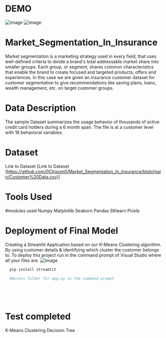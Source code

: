 # DEMO
![image](https://github.com/0Chisom0/Market_Segmentation_In_Insurance/assets/122185866/4ea4ff6f-8e4b-4e76-a71d-b78d6cf686d3) 
![image](https://github.com/0Chisom0/Market_Segmentation_In_Insurance/assets/122185866/2e0deece-d0ab-439e-a325-767cb75fc9fd)





# Market_Segmentation_In_Insurance
Market segmentation is a marketing strategy used in every field, that uses well-defined criteria to divide a brand's total addressable market share into smaller groups. Each group, or segment, shares common characteristics that enable the brand to create focused and targeted products, offers and experiences. In this case we are given an insurance customer dataset for customer segmentation to give recommendations like saving plans, loans, wealth management, etc. on target customer groups.


# Data Description
The sample Dataset summarizes the usage behavior of thousands of active credit card holders during a 6 month span. The file is at a customer level with 18 behavioral variables.


# Dataset
Link to Dataset [Link to Dataset
(https://github.com/0Chisom0/Market_Segmentation_In_Insurance/blob/main/Customer%20Data.csv)]

# Tools Used
#modules used 
Numpy
Matplotlib
Seaborn
Pandas
SKlearn
Pickle

# Deployment of Final Model
Creating a Streamlit Application based on our K-Means Clustering algorithm. By using customer details & identifying which cluster the customer belongs to. To deploy this project run in the command prompt of Visual Studio where all your files are.
![image](https://github.com/0Chisom0/Market_Segmentation_In_Insurance/assets/122185866/907d6949-92c1-4162-b0e2-38dcf8b81ade)


```bash
  pip install streamlit
```
```bash
  #Access folder for app.py in the command prompt
  
  
```
```bash
    
```

# Test completed
K-Means Clustering
Decision Tree


